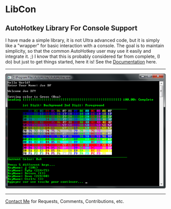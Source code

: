 LibCon
======================================================
AutoHotkey Library For Console Support
------------------------------------------------
I have made a simple library, it is not Ultra advanced code, but it is simply like a "wrapper" for basic interaction with a console.
The goal is to maintain simplicity, so that the common AutoHotkey user may use it easily and integrate it. ;)
I know that this is probably considered far from complete, (I do) but just to get things started, here it is! See the [Documentation](LibCon_docs.md) here.
  
------------------------------------------------
![Preview](preview.png "Preview")
  
------------------------------------------------
[Contact Me](mailto:joedf@users.sourceforge.net) for Requests, Comments, Contributions, etc.